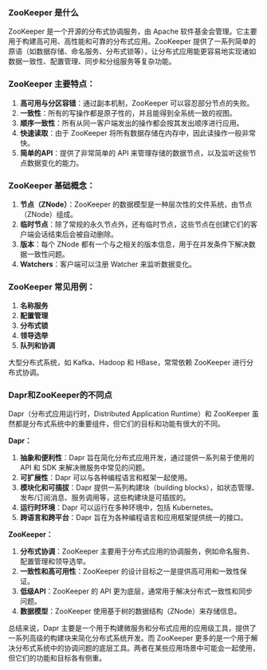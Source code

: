
### ZooKeeper 是什么

ZooKeeper 是一个开源的分布式协调服务，由 Apache 软件基金会管理。它主要用于构建高可用、高性能和可靠的分布式应用。ZooKeeper 提供了一系列简单的原语（如数据存储、命名服务、分布式锁等），让分布式应用能更容易地实现诸如数据一致性、配置管理、同步和分组服务等复杂功能。

### ZooKeeper 主要特点：

1. **高可用与分区容错**：通过副本机制，ZooKeeper 可以容忍部分节点的失败。
2. **一致性**：所有的写操作都是原子性的，并且能得到全系统一致的视图。
3. **顺序一致性**：所有从同一客户端发出的操作都会按其发出顺序进行应用。
4. **快速读取**：由于 ZooKeeper 将所有数据存储在内存中，因此读操作一般非常快。
5. **简单的API**：提供了非常简单的 API 来管理存储的数据节点，以及监听这些节点数据变化的能力。

### ZooKeeper 基础概念：

1. **节点（ZNode）**：ZooKeeper 的数据模型是一种层次性的文件系统，由节点（ZNode）组成。
2. **临时节点**：除了常规的永久节点外，还有临时节点，这些节点在创建它们的客户端会话结束后会被自动删除。
3. **版本**：每个 ZNode 都有一个与之相关的版本信息，用于在并发条件下解决数据一致性问题。
4. **Watchers**：客户端可以注册 Watcher 来监听数据变化。

### ZooKeeper 常见用例：

1. **名称服务**
2. **配置管理**
3. **分布式锁**
4. **领导选举**
5. **队列和协调**

大型分布式系统，如 Kafka、Hadoop 和 HBase，常常依赖 ZooKeeper 进行分布式协调。

### Dapr和ZooKeeper的不同点

Dapr（分布式应用运行时，Distributed Application Runtime）和 ZooKeeper 虽然都是分布式系统中的重要组件，但它们的目标和功能有很大的不同。

**Dapr：**

1. **抽象和便利性**：Dapr 旨在简化分布式应用开发，通过提供一系列易于使用的 API 和 SDK 来解决微服务中常见的问题。
2. **可扩展性**：Dapr 可以与各种编程语言和框架一起使用。
3. **模块化和可插拔**：Dapr 提供一系列构建块（building blocks），如状态管理、发布/订阅消息、服务调用等，这些构建块是可插拔的。
4. **运行时环境**：Dapr 可以运行在多种环境中，包括 Kubernetes。
5. **跨语言和跨平台**：Dapr 旨在为各种编程语言和应用框架提供统一的接口。

**ZooKeeper：**

1. **分布式协调**：ZooKeeper 主要用于分布式应用的协调服务，例如命名服务、配置管理和领导选举。
2. **一致性和高可用性**：ZooKeeper 的设计目标之一是提供高可用和一致性保证。
3. **低级API**：ZooKeeper 的 API 更为底层，通常用于解决分布式一致性和同步问题。
4. **数据模型**：ZooKeeper 使用基于树的数据结构（ZNode）来存储信息。

总结来说，Dapr 主要是一个用于构建微服务和分布式应用的应用级工具，提供了一系列高级的构建块来简化分布式系统开发。而 ZooKeeper 更多的是一个用于解决分布式系统中的协调问题的底层工具。两者在某些应用场景中可能会一起使用，但它们的功能和目标各有侧重。